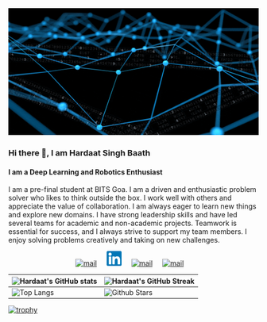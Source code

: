 <img src = "https://github.com/hardaatbaath/hardaatbaath/blob/main/gif3.gif" width="1024" height="256"/>

### Hi there 👋, I am Hardaat Singh Baath
#### I am a Deep Learning and Robotics Enthusiast

I am a pre-final student at BITS Goa. I am a driven and enthusiastic problem solver who likes to think outside the box. I work well with others and appreciate the value of collaboration. I am always eager to learn new things and explore new domains. I have strong leadership skills and have led several teams for academic and non-academic projects. Teamwork is essential for success, and I always strive to support my team members. I enjoy solving problems creatively and taking on new challenges.

<p align="center">
<a href="mailto:hardaatsinghbaath@gmail.com"><img src="https://img.icons8.com/color/30/000000/gmail-new.png" width="30px" alt="mail"></a> &nbsp; &nbsp;
<a href="https://www.linkedin.com/in/hardaat-singh-baath/" target="_blank"><img src="https://github.com/deut-erium/deut-erium/blob/master/assets/linkedin.svg" width="30px" alt="LinkedIn"></a> &nbsp; &nbsp;
<a href="https://github.com/hardaatbaath"><img src="https://icons8.com/icon/52539/github.png" width="30px" alt="mail"></a> &nbsp; &nbsp;
<a href="https://orcid.org/0009-0000-8405-0125"><img src="https://img.icons8.com/nolan/30/github.png" width="30px" alt="mail"></a> &nbsp; &nbsp;


</p>

<p>
  
|![Hardaat's GitHub stats](https://github-readme-stats.vercel.app/api?username=hardaatbaath&show_icons=true&theme=tokyonight&custom_title=Hardaat's%20GitHub%20Stats)  | ![Hardaat's GitHub Streak](https://github-readme-streak-stats.herokuapp.com/?user=hardaatbaath&theme=tokyonight) |
| --- | --- |
| ![Top Langs](https://github-readme-stats.vercel.app/api/top-langs/?username=hardaatbaath&theme=tokyonight&custom_title=Language%20Stats&layout=donut-vertical) | ![Github Stars](https://github-readme-stats.vercel.app/api?username=hardaatbaath&show_icons=true&locale=en&count_private=true&hide_rank=true&custom_title=My%20GitHub%20Stats&theme=tokyonight&show=reviews,discussions_started,discussions_answered,prs_merged,prs_merged_percentage) |
</p>

[![trophy](https://github-profile-trophy.vercel.app/?username=hardaatbaath&theme=tokyonight)](https://github.com/ryo-ma/github-profile-trophy)
<!--
**hardaatbaath/hardaatbaath** is a ✨ _special_ ✨ repository because its `README.md` (this file) appears on your GitHub profile.

Here are some ideas to get you started:

- 🔭 I’m currently working on ...
- 🌱 I’m currently learning ...
- 👯 I’m looking to collaborate on ...
- 🤔 I’m looking for help with ...
- 💬 Ask me about ...
- 📫 How to reach me: ...
- 😄 Pronouns: ...
- ⚡ Fun fact: ...
-->
